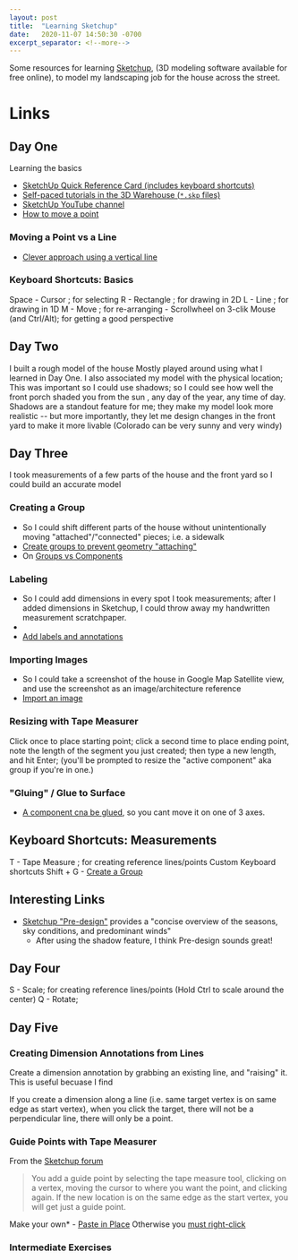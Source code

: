 ```yaml
---
layout: post
title:  "Learning Sketchup"
date:   2020-11-07 14:50:30 -0700
excerpt_separator: <!--more-->
---
```


Some resources for learning [Sketchup](https://www.sketchup.com/), (3D modeling software available for free online), to model my landscaping job for the house across the street.

<!--more-->  
# Links

 ## Day One
 Learning the basics

 - [SketchUp Quick Reference Card (includes keyboard shortcuts)](https://docs.google.com/viewerng/viewer?url=https://www.sketchup.com/qrc/su/2019/en/win)
 - [Self-paced tutorials in the 3D Warehouse (`*.skp` files)](https://3dwarehouse.sketchup.com/collection/36e1fa0d054a15eecc725c514c21d975/Self-paced-Tutorials)
 - [SketchUp YouTube channel](https://www.youtube.com/user/SketchUpVideo)
  - [How to move a point](https://www.youtube.com/watch?time_continue=129&v=XEHcjBRc9Oo&feature=emb_logo)

### Moving a Point vs a Line
 - [Clever approach using a vertical line](https://www.google.com/search?q=move+one+point+in+line+sketchup&oq=move+one+point+in+line+sketchup&aqs=chrome..69i57.4892j0j7&sourceid=chrome&ie=UTF-8#kpvalbx=_N125X4axOIj5tAbLoaDIBA18)
 ### Keyboard Shortcuts: Basics
  <key>Space</key> - Cursor ; for selecting
  <key>R</key> - Rectangle ; for drawing in 2D
  <key>L</key> - Line ; for drawing in 1D
  <key>M</key> - Move ; for re-arranging
  <key></key> - Scrollwheel on 3-clik Mouse (and <key>Ctrl/Alt</key>); for getting a good perspective

## Day Two
I built a rough model of the house
Mostly played around using what I learned in Day One.
I also associated my model with the physical location;
This was important so I could use shadows; so I could see how well the front porch shaded you from the sun , any day of the year, any time of day.
Shadows are a standout feature for me; they make my model look more realistic -- but more importantly, they let me design changes in the front yard to make it more livable (Colorado can be very sunny and very windy)

## Day Three
I took measurements of a few parts of the house and the front yard so I could build an accurate model

  ### Creating a Group
  - So I could shift different parts of the house without unintentionally moving "attached"/"connected" pieces; i.e. a sidewalk
  - [Create groups to prevent geometry "attaching"](https://forums.sketchup.com/t/why-are-my-objects-getting-attached-to-each-other/11661)
  - On [Groups vs Components](http://www.thesketchupessentials.com/sketchup-groups-components-basics/)

  ### Labeling 
  - So I could add dimensions in every spot I took measurements; after I added dimensions in Sketchup, I could throw away my handwritten measurement scratchpaper.
  - [](https://help.sketchup.com/en/sketchup/adding-text-labels-and-dimensions-model)
  - [Add labels and annotations](https://help.sketchup.com/en/layout/labeling-items-your-document)

  ### Importing Images
   - So I could take a screenshot of the house in Google Map Satellite view, and use the screenshot as an image/architecture reference
   - [Import an image](https://help.sketchup.com/en/sketchup/tracing-image) 

  ### Resizing with Tape Measurer
  Click once to place starting point; click a second time to place ending point, note the length of the segment you just created; then type a new length, and hit <key> Enter</key>; (you'll be prompted to resize the "active component" aka group if you're in one.)

  ### "Gluing" / Glue to Surface
   - [A component cna be glued](https://forums.sketchup.com/t/setting-a-components-glue-to-surface/52290), so you cant move it on one of 3 axes.
 ## Keyboard Shortcuts: Measurements
  <key>T</key> - Tape Measure ; for creating reference lines/points
  Custom Keyboard shortcuts
  <key>Shift</key> + <key> G</key> - [Create a Group](https://mastersketchup.com/double-speed-sketchup/)



## Interesting Links

 - [Sketchup "Pre-design"](https://forums.sketchup.com/t/design-research-get-it-right-with-predesign/142661) provides a "concise overview of the seasons, sky conditions, and predominant winds"
   - After using the shadow feature, I think Pre-design sounds great!

## Day Four

  <key>S</key> - Scale;  for creating reference lines/points (Hold <key> Ctrl</key> to scale around the center)
  <key>Q</key> - Rotate;


## Day Five

### Creating Dimension Annotations from Lines
Create a dimension annotation by grabbing an existing line, and "raising" it. This is useful becuase I find

If you create a dimension along a line (i.e. same target vertex is on same edge as start vertex), when you click the target, there will not be a perpendicular line, there will only be a point.

### Guide Points with Tape Measurer
From the [Sketchup forum](https://forums.sketchup.com/t/how-to-add-a-guide-point/20796/2)
 > You add a guide point by selecting the tape measure tool, clicking on a vertex, moving the cursor to where you want the point, and clicking again. If the new location is on the same edge as the start vertex, you will get just a guide point.


 <key>Make your own*</key> - [Paste in Place](https://forums.sketchup.com/t/what-is-the-hotkey-for-paste-in-place/18695/3) Otherwise you [must right-click](https://forums.sketchup.com/t/copy-pasting-objects-paste-in-place/28366/2)



### Intermediate Exercises


